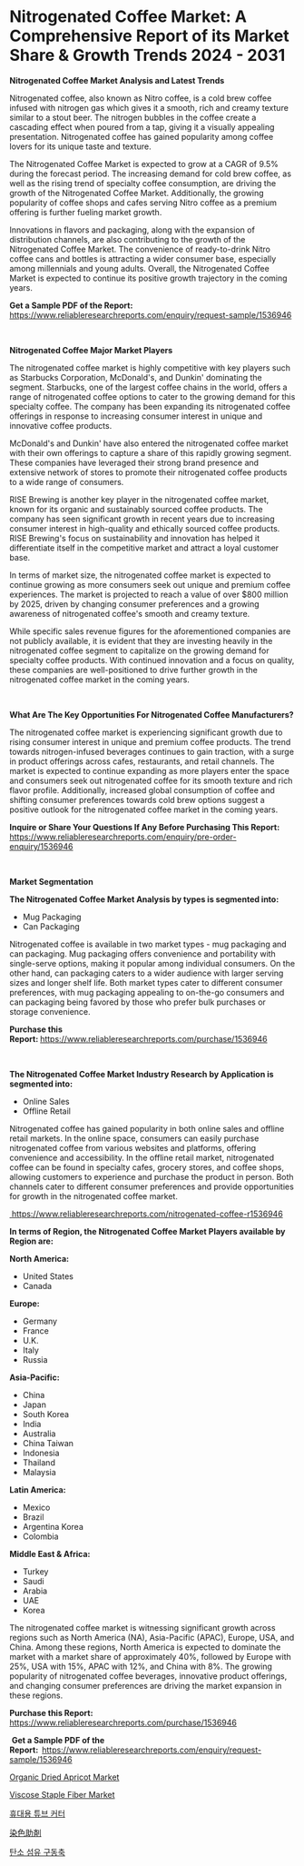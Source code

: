 <p><h1>Nitrogenated Coffee Market: A Comprehensive Report of its Market Share & Growth Trends 2024 - 2031</h1></p><p><strong>Nitrogenated Coffee Market Analysis and Latest Trends</strong></p>
<p><p>Nitrogenated coffee, also known as Nitro coffee, is a cold brew coffee infused with nitrogen gas which gives it a smooth, rich and creamy texture similar to a stout beer. The nitrogen bubbles in the coffee create a cascading effect when poured from a tap, giving it a visually appealing presentation. Nitrogenated coffee has gained popularity among coffee lovers for its unique taste and texture.</p><p>The Nitrogenated Coffee Market is expected to grow at a CAGR of 9.5% during the forecast period. The increasing demand for cold brew coffee, as well as the rising trend of specialty coffee consumption, are driving the growth of the Nitrogenated Coffee Market. Additionally, the growing popularity of coffee shops and cafes serving Nitro coffee as a premium offering is further fueling market growth.</p><p>Innovations in flavors and packaging, along with the expansion of distribution channels, are also contributing to the growth of the Nitrogenated Coffee Market. The convenience of ready-to-drink Nitro coffee cans and bottles is attracting a wider consumer base, especially among millennials and young adults. Overall, the Nitrogenated Coffee Market is expected to continue its positive growth trajectory in the coming years.</p></p>
<p><strong>Get a Sample PDF of the Report:&nbsp;</strong> <a href="https://www.reliableresearchreports.com/enquiry/request-sample/1536946">https://www.reliableresearchreports.com/enquiry/request-sample/1536946</a></p>
<p>&nbsp;</p>
<p><strong>Nitrogenated Coffee Major Market Players</strong></p>
<p><p>The nitrogenated coffee market is highly competitive with key players such as Starbucks Corporation, McDonald's, and Dunkin' dominating the segment. Starbucks, one of the largest coffee chains in the world, offers a range of nitrogenated coffee options to cater to the growing demand for this specialty coffee. The company has been expanding its nitrogenated coffee offerings in response to increasing consumer interest in unique and innovative coffee products.</p><p>McDonald's and Dunkin' have also entered the nitrogenated coffee market with their own offerings to capture a share of this rapidly growing segment. These companies have leveraged their strong brand presence and extensive network of stores to promote their nitrogenated coffee products to a wide range of consumers.</p><p>RISE Brewing is another key player in the nitrogenated coffee market, known for its organic and sustainably sourced coffee products. The company has seen significant growth in recent years due to increasing consumer interest in high-quality and ethically sourced coffee products. RISE Brewing's focus on sustainability and innovation has helped it differentiate itself in the competitive market and attract a loyal customer base.</p><p>In terms of market size, the nitrogenated coffee market is expected to continue growing as more consumers seek out unique and premium coffee experiences. The market is projected to reach a value of over $800 million by 2025, driven by changing consumer preferences and a growing awareness of nitrogenated coffee's smooth and creamy texture.</p><p>While specific sales revenue figures for the aforementioned companies are not publicly available, it is evident that they are investing heavily in the nitrogenated coffee segment to capitalize on the growing demand for specialty coffee products. With continued innovation and a focus on quality, these companies are well-positioned to drive further growth in the nitrogenated coffee market in the coming years.</p></p>
<p>&nbsp;</p>
<p><strong>What Are The Key Opportunities For Nitrogenated Coffee Manufacturers?</strong></p>
<p><p>The nitrogenated coffee market is experiencing significant growth due to rising consumer interest in unique and premium coffee products. The trend towards nitrogen-infused beverages continues to gain traction, with a surge in product offerings across cafes, restaurants, and retail channels. The market is expected to continue expanding as more players enter the space and consumers seek out nitrogenated coffee for its smooth texture and rich flavor profile. Additionally, increased global consumption of coffee and shifting consumer preferences towards cold brew options suggest a positive outlook for the nitrogenated coffee market in the coming years.</p></p>
<p><strong>Inquire or Share Your Questions If Any Before Purchasing This Report:</strong> <a href="https://www.reliableresearchreports.com/enquiry/pre-order-enquiry/1536946">https://www.reliableresearchreports.com/enquiry/pre-order-enquiry/1536946</a></p>
<p>&nbsp;</p>
<p><strong>Market Segmentation</strong></p>
<p><strong>The Nitrogenated Coffee Market Analysis by types is segmented into:</strong></p>
<p><ul><li>Mug Packaging</li><li>Can Packaging</li></ul></p>
<p><p>Nitrogenated coffee is available in two market types - mug packaging and can packaging. Mug packaging offers convenience and portability with single-serve options, making it popular among individual consumers. On the other hand, can packaging caters to a wider audience with larger serving sizes and longer shelf life. Both market types cater to different consumer preferences, with mug packaging appealing to on-the-go consumers and can packaging being favored by those who prefer bulk purchases or storage convenience.</p></p>
<p><strong>Purchase this Report:&nbsp;</strong><a href="https://www.reliableresearchreports.com/purchase/1536946">https://www.reliableresearchreports.com/purchase/1536946</a></p>
<p>&nbsp;</p>
<p><strong>The Nitrogenated Coffee Market Industry Research by Application is segmented into:</strong></p>
<p><ul><li>Online Sales</li><li>Offline Retail</li></ul></p>
<p><p>Nitrogenated coffee has gained popularity in both online sales and offline retail markets. In the online space, consumers can easily purchase nitrogenated coffee from various websites and platforms, offering convenience and accessibility. In the offline retail market, nitrogenated coffee can be found in specialty cafes, grocery stores, and coffee shops, allowing customers to experience and purchase the product in person. Both channels cater to different consumer preferences and provide opportunities for growth in the nitrogenated coffee market.</p></p>
<p><a href="https://www.reliableresearchreports.com/nitrogenated-coffee-r1536946">&nbsp;https://www.reliableresearchreports.com/nitrogenated-coffee-r1536946</a></p>
<p><strong>In terms of Region, the Nitrogenated Coffee Market Players available by Region are:</strong></p>
<p>
    <p> <strong> North America: </strong>
        <ul>
            <li>United States</li>
            <li>Canada</li>
        </ul>
        </p> 
    <p> <strong> Europe: </strong>
        <ul>
            <li>Germany</li>
            <li>France</li>
            <li>U.K.</li>
            <li>Italy</li>
            <li>Russia</li>
        </ul>
        </p> 
    <p> <strong> Asia-Pacific: </strong>
        <ul>
            <li>China</li>
            <li>Japan</li>
            <li>South Korea</li>
            <li>India</li>
            <li>Australia</li>
            <li>China Taiwan</li>
            <li>Indonesia</li>
            <li>Thailand</li>
            <li>Malaysia</li>
        </ul>
        </p> 
    <p> <strong> Latin America: </strong>
        <ul>
            <li>Mexico</li>
            <li>Brazil</li>
            <li>Argentina Korea</li>
            <li>Colombia</li>
        </ul>
        </p> 
    <p> <strong> Middle East & Africa: </strong>
        <ul>
            <li>Turkey</li>
            <li>Saudi</li>
            <li>Arabia</li>
            <li>UAE</li>
            <li>Korea</li>
        </ul>
    </p>
    </p>
<p><p>The nitrogenated coffee market is witnessing significant growth across regions such as North America (NA), Asia-Pacific (APAC), Europe, USA, and China. Among these regions, North America is expected to dominate the market with a market share of approximately 40%, followed by Europe with 25%, USA with 15%, APAC with 12%, and China with 8%. The growing popularity of nitrogenated coffee beverages, innovative product offerings, and changing consumer preferences are driving the market expansion in these regions.</p></p>
<p><strong>Purchase this Report: </strong><a href="https://www.reliableresearchreports.com/purchase/1536946">https://www.reliableresearchreports.com/purchase/1536946</a></p>
<p>&nbsp;<strong>Get a Sample PDF of the Report:&nbsp;&nbsp;</strong><a href="https://www.reliableresearchreports.com/enquiry/request-sample/1536946">https://www.reliableresearchreports.com/enquiry/request-sample/1536946</a></p>
<p><strong></strong></p>
<p><p><a href="https://github.com/mancsybtousav/Market-Research-Report-List-2/blob/main/organic-dried-apricot-market.md">Organic Dried Apricot Market</a></p><p><a href="https://issuu.com/reportprime-2/docs/viscose-staple-fiber-market-size-2030.pptx">Viscose Staple Fiber Market</a></p><p><a href="https://github.com/rsg307664904/Market-Research-Report-List-1/blob/main/365886817881.md">휴대용 튜브 커터</a></p><p><a href="https://github.com/ddwcuskozol07187/Market-Research-Report-List-1/blob/main/520094519311.md">染色助剤</a></p><p><a href="https://medium.com/@pepo3k/%EC%B9%B4%EB%B3%B8-%EC%84%AC%EC%9C%A0-%EB%93%9C%EB%9D%BC%EC%9D%B4%EB%B8%8C-%EC%83%A4%ED%94%84%ED%8A%B8-%EC%8B%9C%EC%9E%A5-%ED%86%B5%EC%B0%B0-%EC%8B%9C%EC%9E%A5-%ED%8A%B8%EB%A0%8C%EB%93%9C-%EC%84%B1%EC%9E%A5-2024%EB%85%84%EB%B6%80%ED%84%B0-2031%EB%85%84%EA%B9%8C%EC%A7%80-%EC%98%88%EC%B8%A1-ccbc9092e7dc">탄소 섬유 구동축</a></p></p>